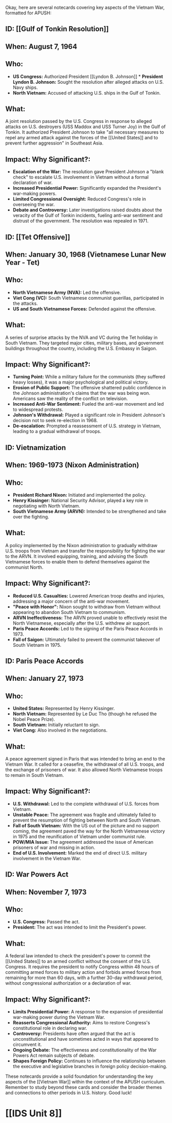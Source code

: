 Okay, here are several notecards covering key aspects of the Vietnam War, formatted for APUSH:

## ID: [[Gulf of Tonkin Resolution]] 
## When: August 7, 1964

## Who:
*   **US Congress:** Authorized President [[Lyndon B. Johnson]] *   **President Lyndon B. Johnson:** Sought the resolution after alleged attacks on U.S. Navy ships.
*   **North Vietnam:** Accused of attacking U.S. ships in the Gulf of Tonkin.

## What:
A joint resolution passed by the U.S. Congress in response to alleged attacks on U.S. destroyers (USS Maddox and USS Turner Joy) in the Gulf of Tonkin. It authorized President Johnson to take "all necessary measures to repel any armed attack against the forces of the [[United States]] and to prevent further aggression" in Southeast Asia.

## Impact: Why Significant?:
*   **Escalation of the War:** The resolution gave President Johnson a "blank check" to escalate U.S. involvement in Vietnam without a formal declaration of war.
*   **Increased Presidential Power:** Significantly expanded the President's war-making powers.
*   **Limited Congressional Oversight:** Reduced Congress's role in overseeing the war.
*   **Debate and Controversy:** Later investigations raised doubts about the veracity of the Gulf of Tonkin incidents, fueling anti-war sentiment and distrust of the government. The resolution was repealed in 1971.

## ID: [[Tet Offensive]] 
## When: January 30, 1968 (Vietnamese Lunar New Year - Tet)

## Who:
*   **North Vietnamese Army (NVA):** Led the offensive.
*   **Viet Cong (VC):** South Vietnamese communist guerillas, participated in the attacks.
*   **US and South Vietnamese Forces:** Defended against the offensive.

## What:
A series of surprise attacks by the NVA and VC during the Tet holiday in South Vietnam. They targeted major cities, military bases, and government buildings throughout the country, including the U.S. Embassy in Saigon.

## Impact: Why Significant?:
*   **Turning Point:** While a military failure for the communists (they suffered heavy losses), it was a major psychological and political victory.
*   **Erosion of Public Support:**  The offensive shattered public confidence in the Johnson administration's claims that the war was being won.  Americans saw the reality of the conflict on television.
*   **Increased Anti-War Sentiment:** Fueled the anti-war movement and led to widespread protests.
*   **Johnson's Withdrawal:**  Played a significant role in President Johnson's decision not to seek re-election in 1968.
*   **De-escalation:** Prompted a reassessment of U.S. strategy in Vietnam, leading to a gradual withdrawal of troops.

## ID: Vietnamization

## When: 1969-1973 (Nixon Administration)

## Who:
*   **President Richard Nixon:** Initiated and implemented the policy.
*   **Henry Kissinger:** National Security Advisor, played a key role in negotiating with North Vietnam.
*   **South Vietnamese Army (ARVN):** Intended to be strengthened and take over the fighting.

## What:
A policy implemented by the Nixon administration to gradually withdraw U.S. troops from Vietnam and transfer the responsibility for fighting the war to the ARVN. It involved equipping, training, and advising the South Vietnamese forces to enable them to defend themselves against the communist North.

## Impact: Why Significant?:
*   **Reduced U.S. Casualties:** Lowered American troop deaths and injuries, addressing a major concern of the anti-war movement.
*   **"Peace with Honor":** Nixon sought to withdraw from Vietnam without appearing to abandon South Vietnam to communism.
*   **ARVN Ineffectiveness:** The ARVN proved unable to effectively resist the North Vietnamese, especially after the U.S. withdrew air support.
*   **Paris Peace Accords:** Led to the signing of the Paris Peace Accords in 1973.
*   **Fall of Saigon:** Ultimately failed to prevent the communist takeover of South Vietnam in 1975.

## ID: Paris Peace Accords

## When: January 27, 1973

## Who:
*   **United States:** Represented by Henry Kissinger.
*   **North Vietnam:** Represented by Le Duc Tho (though he refused the Nobel Peace Prize).
*   **South Vietnam:** Initially reluctant to sign.
*   **Viet Cong:** Also involved in the negotiations.

## What:
A peace agreement signed in Paris that was intended to bring an end to the Vietnam War. It called for a ceasefire, the withdrawal of all U.S. troops, and the exchange of prisoners of war.  It also allowed North Vietnamese troops to remain in South Vietnam.

## Impact: Why Significant?:
*   **U.S. Withdrawal:** Led to the complete withdrawal of U.S. forces from Vietnam.
*   **Unstable Peace:** The agreement was fragile and ultimately failed to prevent the resumption of fighting between North and South Vietnam.
*   **Fall of South Vietnam:**  With the US out of the picture and no support coming, the agreement paved the way for the North Vietnamese victory in 1975 and the reunification of Vietnam under communist rule.
*   **POW/MIA Issue:** The agreement addressed the issue of American prisoners of war and missing in action.
*   **End of U.S. Involvement:** Marked the end of direct U.S. military involvement in the Vietnam War.

## ID: War Powers Act

## When: November 7, 1973

## Who:
*   **U.S. Congress:** Passed the act.
*   **President:** The act was intended to limit the President's power.

## What:
A federal law intended to check the president's power to commit the [[United States]] to an armed conflict without the consent of the U.S. Congress. It requires the president to notify Congress within 48 hours of committing armed forces to military action and forbids armed forces from remaining for more than 60 days, with a further 30-day withdrawal period, without congressional authorization or a declaration of war.

## Impact: Why Significant?:
*   **Limits Presidential Power:** A response to the expansion of presidential war-making power during the Vietnam War.
*   **Reasserts Congressional Authority:** Aims to restore Congress's constitutional role in declaring war.
*   **Controversy:** Presidents have often argued that the act is unconstitutional and have sometimes acted in ways that appeared to circumvent it.
*   **Ongoing Debate:**  The effectiveness and constitutionality of the War Powers Act remain subjects of debate.
*   **Shapes Foreign Policy:**  Continues to influence the relationship between the executive and legislative branches in foreign policy decision-making.

These notecards provide a solid foundation for understanding the key aspects of the [[Vietnam War]] within the context of the APUSH curriculum. Remember to study beyond these cards and consider the broader themes and connections to other periods in U.S. history. Good luck!

# [[IDS Unit 8]]